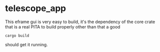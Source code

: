 # telescope_app

This eframe gui is very easy to build, it's the dependency of the core crate that is a real PITA to build properly other than that a good
```
cargo build
```
should get it running.
